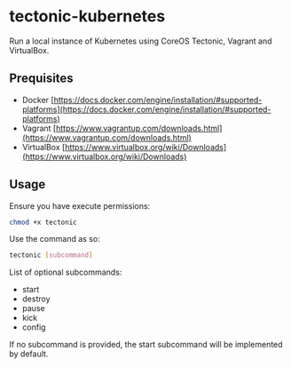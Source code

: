 # tectonic-kubernetes

Run a local instance of Kubernetes using CoreOS Tectonic, Vagrant and VirtualBox.

## Prequisites

- Docker [https://docs.docker.com/engine/installation/#supported-platforms](https://docs.docker.com/engine/installation/#supported-platforms)
- Vagrant [https://www.vagrantup.com/downloads.html](https://www.vagrantup.com/downloads.html)
- VirtualBox [https://www.virtualbox.org/wiki/Downloads](https://www.virtualbox.org/wiki/Downloads)

## Usage

Ensure you have execute permissions:

```sh
chmod +x tectonic
```

Use the command as so:

```sh
tectonic [subcommand]
```

List of optional subcommands:

- start
- destroy
- pause
- kick
- config

If no subcommand is provided, the start subcommand will be implemented
by default.

